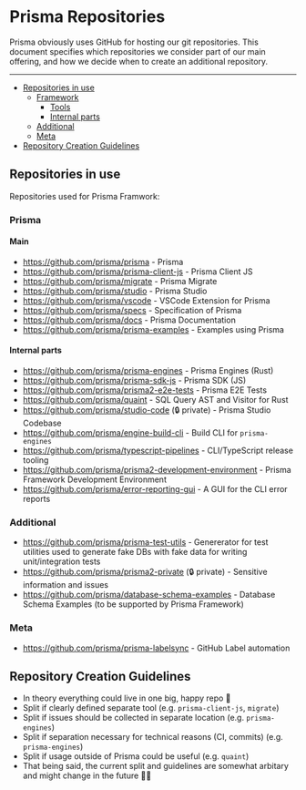 # Prisma Repositories

Prisma obviously uses GitHub for hosting our git repositories. This document specifies which repositories we consider part of our main offering, and how we decide when to create an additional repository.

---

<!-- START doctoc generated TOC please keep comment here to allow auto update -->
<!-- DON'T EDIT THIS SECTION, INSTEAD RE-RUN doctoc TO UPDATE -->


- [Repositories in use](#repositories-in-use)
  - [Framework](#framework)
    - [Tools](#tools)
    - [Internal parts](#internal-parts)
  - [Additional](#additional)
  - [Meta](#meta)
- [Repository Creation Guidelines](#repository-creation-guidelines)

<!-- END doctoc generated TOC please keep comment here to allow auto update -->

## Repositories in use

Repositories used for Prisma Framwork:

### Prisma

#### Main

- https://github.com/prisma/prisma - Prisma
- https://github.com/prisma/prisma-client-js - Prisma Client JS
- https://github.com/prisma/migrate - Prisma Migrate
- https://github.com/prisma/studio - Prisma Studio
- https://github.com/prisma/vscode - VSCode Extension for Prisma
- https://github.com/prisma/specs - Specification of Prisma
- https://github.com/prisma/docs - Prisma Documentation
- https://github.com/prisma/prisma-examples - Examples using Prisma

#### Internal parts

- https://github.com/prisma/prisma-engines - Prisma Engines (Rust)
- https://github.com/prisma/prisma-sdk-js - Prisma SDK (JS)
- https://github.com/prisma/prisma2-e2e-tests - Prisma E2E Tests
- https://github.com/prisma/quaint - SQL Query AST and Visitor for Rust
- https://github.com/prisma/studio-code (🔒 private) - Prisma Studio Codebase
- https://github.com/prisma/engine-build-cli - Build CLI for `prisma-engines`
- https://github.com/prisma/typescript-pipelines - CLI/TypeScript release tooling
- https://github.com/prisma/prisma2-development-environment - Prisma Framework Development Environment
- https://github.com/prisma/error-reporting-gui - A GUI for the CLI error reports

### Additional

- https://github.com/prisma/prisma-test-utils - Genererator for test utilities used to generate fake DBs with fake data for writing unit/integration tests
- https://github.com/prisma/prisma2-private (🔒 private) - Sensitive information and issues
- https://github.com/prisma/database-schema-examples - Database Schema Examples (to be supported by Prisma Framework)

### Meta

- https://github.com/prisma/prisma-labelsync - GitHub Label automation

## Repository Creation Guidelines

- In theory everything could live in one big, happy repo 🎅
- Split if clearly defined separate tool (e.g. `prisma-client-js`, `migrate`)
- Split if issues should be collected in separate location (e.g. `prisma-engines`)
- Split if separation necessary for technical reasons (CI, commits) (e.g. `prisma-engines`)
- Split if usage outside of Prisma could be useful (e.g. `quaint`)
- That being said, the current split and guidelines are somewhat arbitary and might change in the future 🤷🚀
